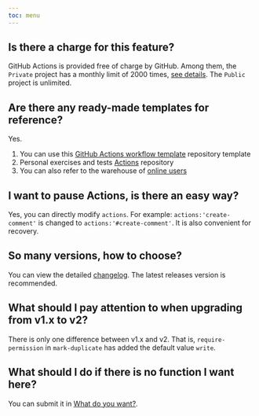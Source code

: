 ```yaml
---
toc: menu
---
```


## Is there a charge for this feature?

GitHub Actions is provided free of charge by GitHub. Among them, the `Private` project has a monthly limit of 2000 times, [see details](https://github.com/settings/billing). The `Public` project is unlimited.

## Are there any ready-made templates for reference?

Yes.

1. You can use this [GitHub Actions workflow template](https://github.com/actions-cool/.github) repository template
2. Personal exercises and tests [Actions](https://github.com/xrkffgg/test-ci) repository
3. You can also refer to the warehouse of [online users](/en-US#-who-is-using)

## I want to pause Actions, is there an easy way?

Yes, you can directly modify `actions`. For example: `actions:'create-comment'` is changed to `actions:'#create-comment'`. It is also convenient for recovery.

## So many versions, how to choose?

You can view the detailed [changelog](/en-US/changelog). The latest releases version is recommended.

## What should I pay attention to when upgrading from v1.x to v2?

There is only one difference between v1.x and v2. That is, `require-permission` in `mark-duplicate` has added the default value `write`.

## What should I do if there is no function I want here?

You can submit it in [What do you want?](https://github.com/actions-cool/issues-helper/discussions/18).
